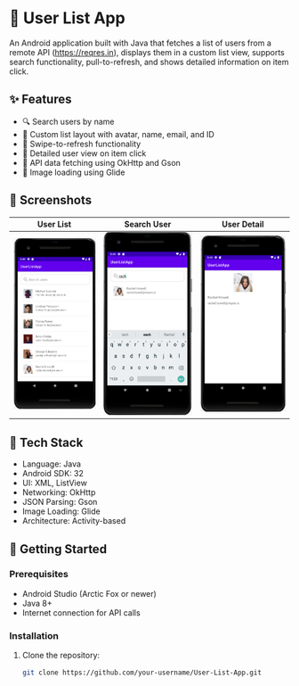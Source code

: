 # 👥 User List App

An Android application built with Java that fetches a list of users from a remote API (https://reqres.in), displays them in a custom list view, supports search functionality, pull-to-refresh, and shows detailed information on item click.

## ✨ Features

- 🔍 Search users by name
- 📱 Custom list layout with avatar, name, email, and ID
- 🔁 Swipe-to-refresh functionality
- 📄 Detailed user view on item click
- 📡 API data fetching using OkHttp and Gson
- 📸 Image loading using Glide

## 📸 Screenshots

| User List | Search User | User Detail |
|----------|-------------|-------------|
| ![User List](screenshots/user_list.png) | ![Search](screenshots/search_user.png) | ![User Detail](screenshots/user_detail.png) |

## 🔧 Tech Stack

- Language: Java
- Android SDK: 32
- UI: XML, ListView
- Networking: OkHttp
- JSON Parsing: Gson
- Image Loading: Glide
- Architecture: Activity-based

## 🚀 Getting Started

### Prerequisites

- Android Studio (Arctic Fox or newer)
- Java 8+
- Internet connection for API calls

### Installation

1. Clone the repository:
   ```bash
   git clone https://github.com/your-username/User-List-App.git

